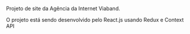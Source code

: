 Projeto de site da Agência da Internet Viaband.

O projeto está sendo desenvolvido pelo React.js usando Redux e Context API
